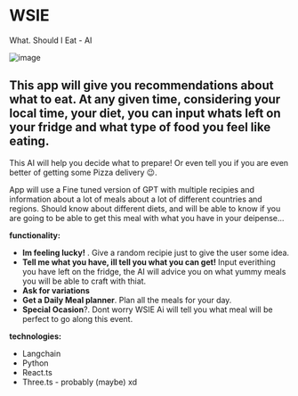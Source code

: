# WSIE
What. Should I Eat - AI

![image](https://user-images.githubusercontent.com/35942633/225703885-f5f0144d-454a-4ee4-a565-2e03f00ef40b.png)

## This app will give you recommendations about what to eat. At any given time, considering your local time, your diet, you can input whats left on your fridge and what type of food you feel like eating.
This AI will help you decide what to prepare! Or even tell you if you are even better of getting some Pizza delivery 😉.

App will use a Fine tuned version of GPT with multiple recipies and information about a lot of meals about a lot of different countries and regions. Should know about different diets, and will be able to know if you are going to be able to get this meal with what you have in your deipense…

**functionality:** 

- **Im feeling lucky!** . Give a random recipie just to give the user some idea.
- **Tell me what you have, ill tell you what you can get!** Input everithing you have left on the fridge, the AI will advice you on what yummy meals you will be able to craft with thiat.
- **Ask for variations**
- **Get a Daily Meal planner**. Plan all the meals for your day.
- **Special Ocasion**?. Dont worry WSIE Ai will tell you what meal will be perfect to go along this event.

**technologies:**
- Langchain
- Python
- React.ts
- Three.ts - probably (maybe) xd
